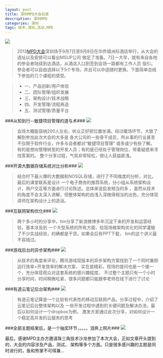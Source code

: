 ```yaml
---
layout: post
title: 深圳MPD大会后感
description: 深圳MPD
categories: 深圳
tags: 技术,深圳,活动,MPD
---
```


![](http://pic.yupoo.com/techparty/D9EllBaF/12c1Qo.png)
> 2013[MPD大会](http://www.mpd.so/)深圳场于9月7日至9月8日在华侨城洲际酒店举行，从大会的选址以及安排可以看出MSUP公司
做足了准备。7日一大早，就有来自各地的参会者陆续到达酒店，从酒店入口到签到会场一路都有工作人员
指引。参会者可以自由选择以下5个专场，并且可以中途随时更换。下面简单总结下参加的几个课程的感受。

> - 一、产品创新/用户体验
> - 二、团队管理/组织发展
> - 三、架构设计/技术战略
> - 四、开发管理/流程再造
> - 五、测试管理/质量平台

###从知到行--敏捷项目管理的道与术###
![](http://pic.yupoo.com/techparty/D9ElmLF7/oWC1q.png)

> 会场大概能容纳200人左右，听众正好把位置坐满。经过暖场环节，大致了解到参加此次大会的大多是
各大公司的一些骨干成员，所从事的行业甚至不仅限于软件行业，许多与会者都对“敏捷项目管理”
或多或少有些了解。有的是想向管理转型的开发人员；有的是已经处于管理岗位，带着疑惑来寻找答案的。
整个分享过程，气氛非常轻松，很让人获益匪浅。

###开源大数据存储系统对比分析###
![](http://pic.yupoo.com/techparty/D9ElCWbl/11gVOF.png)

> 结合时下最火爆的大数据和NOSQL存储，进行了不同维度的分析，对比。最后的课堂联系是设计
一个电子商务的推荐系统，分小组从系统架构设计，用户交互等方面进行讨论陈述。总体来说启发相当的多
，虽然从技术的角度不会太深入讲解，但整体架构的由浅入深做得相当的出色，充分体现讲师在架构设计上的造诣。

###互联网架构优化###
![](http://pic.yupoo.com/techparty/D9ElEgyu/medish.jpg)

> 两个多小时的分享中，tim分享了新浪微博多年沉淀下来的开发和运营经验，基本涉及到
一个大型系统的所有方面，给现场做架构优化的同学灌输了不少实战经验，的确都是干货。如果会后有PPT下载，
tim的这个讲义最不容错过。

###游戏后台的异步架构###
![](http://pic.yupoo.com/techparty/D9ElG1qW/i0sQq.png)

> 从技术的角度来评论，腾讯游戏现版本的异步架构方案找到了一个同时兼顾运行效率+开发效率的解决方案，
实在是精彩。现场的提问也是一个接一个，充分体现观众对这套系统的感兴趣程度。
不过整个主题只有一个小时分享时间，时间稍微吃紧，很多问题都只能跟李老师在线下进行了讨论

###有道云笔记后台架构###
![](http://pic.yupoo.com/techparty/D9Ev478t/medium.jpg)

> 有道云笔记算是一个比较有代表性的移动互联网产品。分享过程中，介绍了云笔记后台整体架构以及
一些开发过程中遇到的关键问题及解决办法。最后以如何设计一个dropbox为例，
激发大家通过此次分享，对如何设计一个稳定高并发的云服务的思考

###全部主题结束后，是一个抽奖环节，。。。。泪奔上照片###
![](http://pic.yupoo.com/techparty/D9ElHC3z/medish.jpg)

最后，感谢MPD主办方邀请珠三角技术沙龙参加了本次大会，正如文章开头提到的，大会的内容涉及产品，测试，
架构等多个方面。只是很多感兴趣的主题是同时进行的，鱼和熊掌不可得兼...

